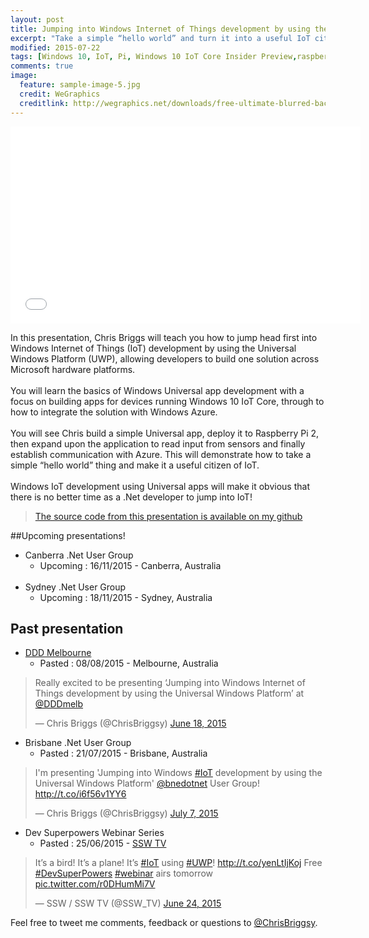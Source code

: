 ```yaml
---
layout: post
title: Jumping into Windows Internet of Things development by using the Universal Windows Platform
excerpt: "Take a simple “hello world” and turn it into a useful IoT citizen!"
modified: 2015-07-22
tags: [Windows 10, IoT, Pi, Windows 10 IoT Core Insider Preview,raspberry Pi 2, GPIO, Dev SuperPowers, DDD Melbourne, Canberra .Net User Group, Sydney .Net User Group, Brisbane .Net User Group, Azure, Web API]
comments: true
image:
  feature: sample-image-5.jpg
  credit: WeGraphics
  creditlink: http://wegraphics.net/downloads/free-ultimate-blurred-background-pack/
---
```


<iframe width="560" height="315" src="//www.youtube.com/embed/HOnADQIdrTk" frameborder="0" allowfullscreen="allowfullscreen">&nbsp;</iframe>

In this presentation, Chris Briggs will teach you how to jump head first into Windows Internet of Things (IoT) development by using the Universal Windows Platform (UWP), allowing developers to build one solution across Microsoft hardware platforms.<br><br>You will learn the basics of Windows Universal app development with a focus on building apps for devices running Windows 10 IoT Core, through to how to integrate the solution with Windows Azure.<br><br>You will see Chris build a simple Universal app, deploy it to Raspberry Pi 2, then expand upon the application to read input from sensors and finally establish communication with Azure. This will demonstrate how to take a simple “hello world” thing and make it a useful citizen of IoT.<br><br>Windows IoT development using Universal apps will make it obvious that there is no better time as a .Net developer to jump into IoT!

>[The source code from this presentation is available on my github](https://github.com/ChrisBriggsy)

##Upcoming presentations!

* Canberra .Net User Group
  * Upcoming : 16/11/2015 - Canberra, Australia
 <br><br>
* Sydney .Net User Group
  * Upcoming : 18/11/2015 - Sydney, Australia
  
## Past presentation

* [DDD Melbourne](http://blog.chrisbriggsy.com/DDDMelb-2015/)
  * Pasted : 08/08/2015 - Melbourne, Australia

<blockquote class="twitter-tweet" lang="en"><p lang="en" dir="ltr">Really excited to be presenting ‘Jumping into Windows Internet of Things development by using the Universal Windows Platform’ at <a href="https://twitter.com/DDDMelb">@DDDmelb</a></p>&mdash; Chris Briggs (@ChrisBriggsy) <a href="https://twitter.com/ChrisBriggsy/status/611339249292414976">June 18, 2015</a></blockquote>

* Brisbane .Net User Group
  * Pasted : 21/07/2015 - Brisbane, Australia
 
<blockquote class="twitter-tweet" lang="en"><p lang="en" dir="ltr">I&#39;m presenting &#39;Jumping into Windows <a href="https://twitter.com/hashtag/IoT?src=hash">#IoT</a> development by using the Universal Windows Platform&#39; <a href="https://twitter.com/bnedotnet">@bnedotnet</a> User Group! <a href="http://t.co/i6f56v1YY6">http://t.co/i6f56v1YY6</a></p>&mdash; Chris Briggs (@ChrisBriggsy) <a href="https://twitter.com/ChrisBriggsy/status/618223582427000832">July 7, 2015</a></blockquote>

* Dev Superpowers Webinar Series
  * Pasted : 25/06/2015 - [SSW TV](http://tv.ssw.com/webinar-windows-internet-of-things)  

<blockquote class="twitter-tweet" lang="en"><p lang="en" dir="ltr">It’s a bird! It’s a plane! It’s <a href="https://twitter.com/hashtag/IoT?src=hash">#IoT</a> using <a href="https://twitter.com/hashtag/UWP?src=hash">#UWP</a>! <a href="http://t.co/yenLtIjKoj">http://t.co/yenLtIjKoj</a> Free <a href="https://twitter.com/hashtag/DevSuperPowers?src=hash">#DevSuperPowers</a> <a href="https://twitter.com/hashtag/webinar?src=hash">#webinar</a> airs tomorrow <a href="http://t.co/r0DHumMi7V">pic.twitter.com/r0DHumMi7V</a></p>&mdash; SSW / SSW TV (@SSW_TV) <a href="https://twitter.com/SSW_TV/status/613511932327383040">June 24, 2015</a></blockquote>
  
Feel free to tweet me comments, feedback or questions to [@ChrisBriggsy](https://twitter.com/ChrisBriggsy).